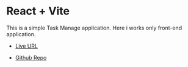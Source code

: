 # React + Vite

This is a simple Task Manage application. Here i works only front-end application.

- [Live URL](https://muktadirnayem66.github.io/tasker-practice/) 


- [Github Repo](https://github.com/Muktadirnayem66/tasker-practice.git) 